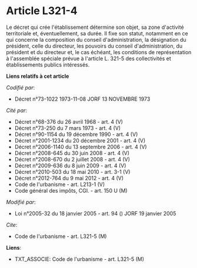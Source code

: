 # Article L321-4

Le décret qui crée l'établissement détermine son objet, sa zone d'activité territoriale et, éventuellement, sa durée. Il fixe
son statut, notamment en ce qui concerne la composition du conseil d'administration, la désignation du président, celle du
directeur, les pouvoirs du conseil d'administration, du président et du directeur et, le cas échéant, les conditions de
représentation à l'assemblée spéciale prévue à l'article L. 321-5 des collectivités et établissements publics intéressés.

**Liens relatifs à cet article**

_Codifié par_:

  - Décret n°73-1022 1973-11-08 JORF 13 NOVEMBRE 1973

_Cité par_:

  - Décret n°68-376 du 26 avril 1968 - art. 4 (V)
  - Décret n°73-250 du 7 mars 1973 - art. 4 (V)
  - Décret n°90-1154 du 19 décembre 1990 - art. 4 (V)
  - Décret n°2001-1234 du 20 décembre 2001 - art. 4 (V)
  - Décret n°2006-1140 du 13 septembre 2006 - art. 4 (V)
  - Décret n°2008-645 du 30 juin 2008 - art. 4 (V)
  - Décret n°2008-670 du 2 juillet 2008 - art. 4 (V)
  - Décret n°2009-636 du 8 juin 2009 - art. 4 (V)
  - Décret n°2010-503 du 18 mai 2010 - art. 3-1 (V)
  - Décret n°2012-764 du 9 mai 2012 - art. 4 (V)
  - Code de l'urbanisme - art. L213-1 (V)
  - Code général des impôts, CGI. - art. 150 U (M)

_Modifié par_:

  - Loi n°2005-32 du 18 janvier 2005 - art. 94 () JORF 19 janvier 2005

_Cite_:

  - Code de l'urbanisme - art. L321-5 (M)

**Liens**:

  - TXT_ASSOCIE: Code de l'urbanisme - art. L321-5 (M)
